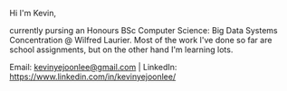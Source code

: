 Hi I'm Kevin,

currently pursing an Honours BSc Computer Science: Big Data Systems Concentration @ Wilfred Laurier.
Most of the work I've done so far are school assignments, but on the other hand I'm learning lots.

Email: kevinyejoonlee@gmail.com | LinkedIn: https://www.linkedin.com/in/kevinyejoonlee/


